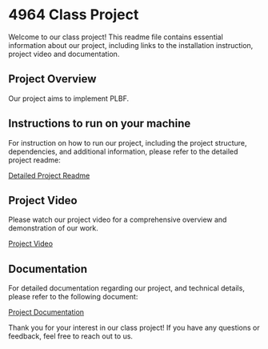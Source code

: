 # 4964 Class Project

Welcome to our class project! This readme file contains essential information about our project, including links to the installation instruction, project video and documentation.

## Project Overview

Our project aims to implement PLBF.

## Instructions to run on your machine

For instruction on how to run our project, including the project structure, dependencies, and additional information, please refer to the detailed project readme:

[Detailed Project Readme](instructions.md)

## Project Video

Please watch our project video for a comprehensive overview and demonstration of our work.

[Project Video](./src/video.mp4)

## Documentation

For detailed documentation regarding our project, and technical details, please refer to the following document:

[Project Documentation](./src/project_report_final.pdf)

Thank you for your interest in our class project! If you have any questions or feedback, feel free to reach out to us.

